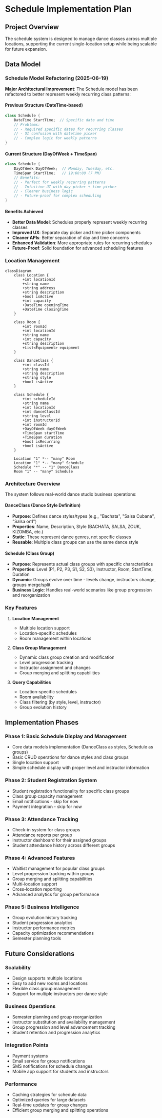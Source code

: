 # Schedule Implementation Plan

## Project Overview
The schedule system is designed to manage dance classes across multiple locations, supporting the current single-location setup while being scalable for future expansion.

## Data Model

### Schedule Model Refactoring (2025-06-19)

**Major Architectural Improvement**: The Schedule model has been refactored to better represent weekly recurring class patterns:

#### Previous Structure (DateTime-based)
```csharp
class Schedule {
    DateTime StartTime;  // Specific date and time
    // Problems: 
    // - Required specific dates for recurring classes
    // - UI confusion with datetime picker
    // - Complex logic for weekly patterns
}
```

#### Current Structure (DayOfWeek + TimeSpan)
```csharp
class Schedule {
    DayOfWeek DayOfWeek;  // Monday, Tuesday, etc.
    TimeSpan StartTime;   // 19:00:00 (7 PM)
    // Benefits:
    // - Perfect for weekly recurring patterns
    // - Intuitive UI with day picker + time picker
    // - Cleaner business logic
    // - Future-proof for complex scheduling
}
```

#### Benefits Achieved
- **Better Data Model**: Schedules properly represent weekly recurring classes
- **Improved UX**: Separate day picker and time picker components
- **Cleaner APIs**: Better separation of day and time concerns
- **Enhanced Validation**: More appropriate rules for recurring schedules
- **Future-Proof**: Solid foundation for advanced scheduling features

### Location Management
```mermaid
classDiagram
    class Location {
        +int locationId
        +string name
        +string address
        +string description
        +bool isActive
        +int capacity
        +DateTime openingTime
        +DateTime closingTime
    }

    class Room {
        +int roomId
        +int locationId
        +string name
        +int capacity
        +string description
        +List<Equipment> equipment
    }

    class DanceClass {
        +int classId
        +string name
        +string description
        +string style
        +bool isActive
    }
    
    class Schedule {
        +int scheduleId
        +string name
        +int locationId
        +int danceClassId
        +string level
        +int instructorId
        +int roomId
        +DayOfWeek dayOfWeek
        +TimeSpan startTime
        +TimeSpan duration
        +bool isRecurring
        +bool isActive
    }

    Location "1" *-- "many" Room
    Location "1" *-- "many" Schedule
    Schedule "*" -- "1" DanceClass
    Room "1" -- "many" Schedule
```

### Architecture Overview
The system follows real-world dance studio business operations:

#### DanceClass (Dance Style Definition)
- **Purpose**: Defines dance styles/types (e.g., "Bachata", "Salsa Cubana", "Salsa on1")
- **Properties**: Name, Description, Style (BACHATA, SALSA, ZOUK, KIZOMBA, etc.)
- **Static**: These represent dance genres, not specific classes
- **Reusable**: Multiple class groups can use the same dance style

#### Schedule (Class Group)
- **Purpose**: Represents actual class groups with specific characteristics
- **Properties**: Level (P1, P2, P3, S1, S2, S3), Instructor, Room, StartTime, Duration
- **Dynamic**: Groups evolve over time - levels change, instructors change, groups merge/split
- **Business Logic**: Handles real-world scenarios like group progression and reorganization

### Key Features
1. **Location Management**
   - Multiple location support
   - Location-specific schedules
   - Room management within locations

2. **Class Group Management**
   - Dynamic class group creation and modification
   - Level progression tracking
   - Instructor assignment and changes
   - Group merging and splitting capabilities

3. **Query Capabilities**
   - Location-specific schedules
   - Room availability
   - Class filtering (by style, level, instructor)
   - Group evolution history

## Implementation Phases

### Phase 1: Basic Schedule Display and Management
- Core data models implementation (DanceClass as styles, Schedule as groups)
- Basic CRUD operations for dance styles and class groups
- Single location support
- Simple schedule display with proper level and instructor information

### Phase 2: Student Registration System
- Student registration functionality for specific class groups
- Class group capacity management
- Email notifications - skip for now
- Payment integration - skip for now

### Phase 3: Attendance Tracking
- Check-in system for class groups
- Attendance reports per group
- Instructor dashboard for their assigned groups
- Student attendance history across different groups

### Phase 4: Advanced Features
- Waitlist management for popular class groups
- Level progression tracking within groups
- Group merging and splitting capabilities
- Multi-location support
- Cross-location reporting
- Advanced analytics for group performance

### Phase 5: Business Intelligence
- Group evolution history tracking
- Student progression analytics
- Instructor performance metrics
- Capacity optimization recommendations
- Semester planning tools

## Future Considerations

### Scalability
- Design supports multiple locations
- Easy to add new rooms and locations
- Flexible class group management
- Support for multiple instructors per dance style

### Business Operations
- Semester planning and group reorganization
- Instructor substitution and availability management
- Group progression and level advancement tracking
- Student retention and progression analytics

### Integration Points
- Payment systems
- Email service for group notifications
- SMS notifications for schedule changes
- Mobile app support for students and instructors

### Performance
- Caching strategies for schedule data
- Optimized queries for large datasets
- Real-time updates for group changes
- Efficient group merging and splitting operations
